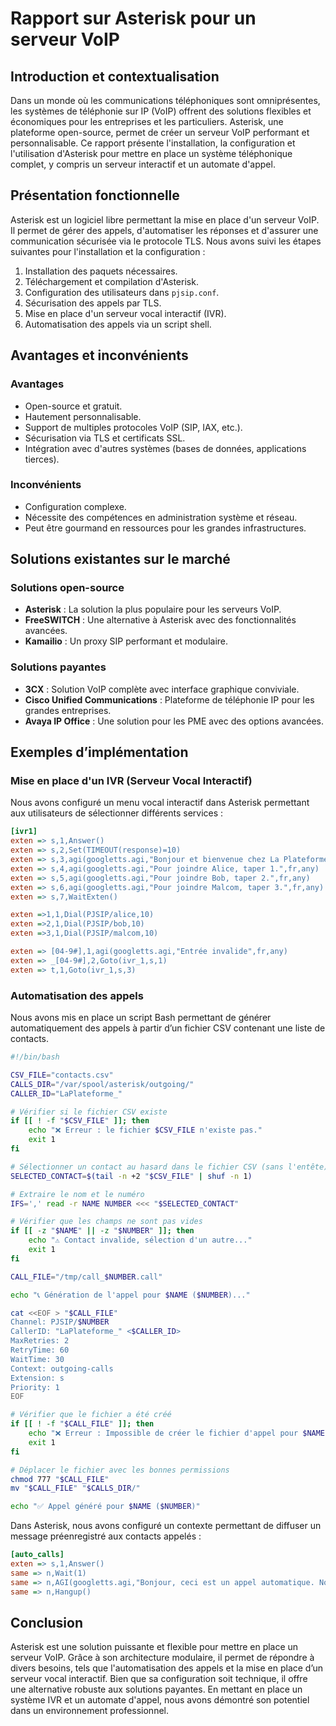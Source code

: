 # Rapport sur Asterisk pour un serveur VoIP

## Introduction et contextualisation

Dans un monde où les communications téléphoniques sont omniprésentes, les systèmes de téléphonie sur IP (VoIP) offrent des solutions flexibles et économiques pour les entreprises et les particuliers. Asterisk, une plateforme open-source, permet de créer un serveur VoIP performant et personnalisable. Ce rapport présente l'installation, la configuration et l'utilisation d'Asterisk pour mettre en place un système téléphonique complet, y compris un serveur interactif et un automate d'appel.

## Présentation fonctionnelle

Asterisk est un logiciel libre permettant la mise en place d'un serveur VoIP. Il permet de gérer des appels, d'automatiser les réponses et d'assurer une communication sécurisée via le protocole TLS. Nous avons suivi les étapes suivantes pour l'installation et la configuration :

1.  Installation des paquets nécessaires.
2.  Téléchargement et compilation d'Asterisk.
3.  Configuration des utilisateurs dans `pjsip.conf`.
4.  Sécurisation des appels par TLS.
5.  Mise en place d'un serveur vocal interactif (IVR).
6.  Automatisation des appels via un script shell.

## Avantages et inconvénients

### Avantages

-   Open-source et gratuit.
-   Hautement personnalisable.
-   Support de multiples protocoles VoIP (SIP, IAX, etc.).
-   Sécurisation via TLS et certificats SSL.
-   Intégration avec d'autres systèmes (bases de données, applications tierces).

### Inconvénients

-   Configuration complexe.
-   Nécessite des compétences en administration système et réseau.
-   Peut être gourmand en ressources pour les grandes infrastructures.

## Solutions existantes sur le marché

### Solutions open-source

-   **Asterisk** : La solution la plus populaire pour les serveurs VoIP.
-   **FreeSWITCH** : Une alternative à Asterisk avec des fonctionnalités avancées.
-   **Kamailio** : Un proxy SIP performant et modulaire.

### Solutions payantes

-   **3CX** : Solution VoIP complète avec interface graphique conviviale.
-   **Cisco Unified Communications** : Plateforme de téléphonie IP pour les grandes entreprises.
-   **Avaya IP Office** : Une solution pour les PME avec des options avancées.

## Exemples d’implémentation

### Mise en place d'un IVR (Serveur Vocal Interactif)

Nous avons configuré un menu vocal interactif dans Asterisk permettant aux utilisateurs de sélectionner différents services :

```ini
[ivr1]
exten => s,1,Answer()
exten => s,2,Set(TIMEOUT(response)=10)
exten => s,3,agi(googletts.agi,"Bonjour et bienvenue chez La Plateforme !",fr,any)
exten => s,4,agi(googletts.agi,"Pour joindre Alice, taper 1.",fr,any)
exten => s,5,agi(googletts.agi,"Pour joindre Bob, taper 2.",fr,any)
exten => s,6,agi(googletts.agi,"Pour joindre Malcom, taper 3.",fr,any)
exten => s,7,WaitExten()

exten =>1,1,Dial(PJSIP/alice,10)
exten =>2,1,Dial(PJSIP/bob,10)
exten =>3,1,Dial(PJSIP/malcom,10)

exten => [04-9#],1,agi(googletts.agi,"Entrée invalide",fr,any)
exten => _[04-9#],2,Goto(ivr_1,s,1)
exten => t,1,Goto(ivr_1,s,3)

```

### Automatisation des appels

Nous avons mis en place un script Bash permettant de générer automatiquement des appels à partir d’un fichier CSV contenant une liste de contacts.

```bash
#!/bin/bash

CSV_FILE="contacts.csv"
CALLS_DIR="/var/spool/asterisk/outgoing/"
CALLER_ID="LaPlateforme_"

# Vérifier si le fichier CSV existe
if [[ ! -f "$CSV_FILE" ]]; then
    echo "❌ Erreur : le fichier $CSV_FILE n'existe pas."
    exit 1
fi

# Sélectionner un contact au hasard dans le fichier CSV (sans l'entête)
SELECTED_CONTACT=$(tail -n +2 "$CSV_FILE" | shuf -n 1)

# Extraire le nom et le numéro
IFS=',' read -r NAME NUMBER <<< "$SELECTED_CONTACT"

# Vérifier que les champs ne sont pas vides
if [[ -z "$NAME" || -z "$NUMBER" ]]; then
    echo "⚠️ Contact invalide, sélection d'un autre..."
    exit 1
fi

CALL_FILE="/tmp/call_$NUMBER.call"

echo "📞 Génération de l'appel pour $NAME ($NUMBER)..."

cat <<EOF > "$CALL_FILE"
Channel: PJSIP/$NUMBER
CallerID: "LaPlateforme_" <$CALLER_ID>
MaxRetries: 2
RetryTime: 60
WaitTime: 30
Context: outgoing-calls
Extension: s
Priority: 1
EOF

# Vérifier que le fichier a été créé
if [[ ! -f "$CALL_FILE" ]]; then
    echo "❌ Erreur : Impossible de créer le fichier d'appel pour $NAME ($NUMBER)."
    exit 1
fi

# Déplacer le fichier avec les bonnes permissions
chmod 777 "$CALL_FILE"
mv "$CALL_FILE" "$CALLS_DIR/"

echo "✅ Appel généré pour $NAME ($NUMBER)"

```

Dans Asterisk, nous avons configuré un contexte permettant de diffuser un message préenregistré aux contacts appelés :

```ini
[auto_calls]
exten => s,1,Answer()
same => n,Wait(1)
same => n,AGI(googletts.agi,"Bonjour, ceci est un appel automatique. Nous vous présentons l'école de la plateforme, un établissement innovant où vous pouvez développer vos compétences et acquérir de nouvelles",fr)
same => n,Hangup()

```

## Conclusion

Asterisk est une solution puissante et flexible pour mettre en place un serveur VoIP. Grâce à son architecture modulaire, il permet de répondre à divers besoins, tels que l'automatisation des appels et la mise en place d’un serveur vocal interactif. Bien que sa configuration soit technique, il offre une alternative robuste aux solutions payantes. En mettant en place un système IVR et un automate d'appel, nous avons démontré son potentiel dans un environnement professionnel.
